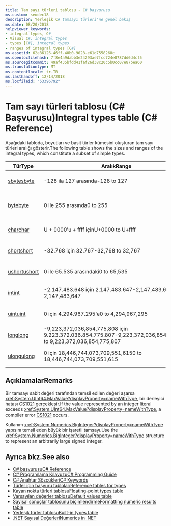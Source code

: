 ```yaml
---
title: Tam sayı türleri tablosu - C# başvurusu
ms.custom: seodec18
description: Yerleşik C# tamsayı türleri'ne genel bakış
ms.date: 08/20/2018
helpviewer_keywords:
- integral types, C#
- Visual C#, integral types
- types [C#], integral types
- ranges of integral types [C#]
ms.assetid: 62e86126-46ff-40b0-9028-e61d7558268c
ms.openlocfilehash: 7f8e4a9dabb3e24293ae7fcc724e8787dd6d4cf5
ms.sourcegitcommit: 49af435bfdd41faf26d38c20c5b0cc07e87bea60
ms.translationtype: MT
ms.contentlocale: tr-TR
ms.lasthandoff: 12/14/2018
ms.locfileid: "53396792"
---
```

# <a name="integral-types-table-c-reference"></a><span data-ttu-id="bbf3e-103">Tam sayı türleri tablosu (C# Başvurusu)</span><span class="sxs-lookup"><span data-stu-id="bbf3e-103">Integral types table (C# Reference)</span></span>

<span data-ttu-id="bbf3e-104">Aşağıdaki tabloda, boyutları ve basit türler kümesini oluşturan tam sayı türleri aralığı gösterir.</span><span class="sxs-lookup"><span data-stu-id="bbf3e-104">The following table shows the sizes and ranges of the integral types, which constitute a subset of simple types.</span></span>  
  
|<span data-ttu-id="bbf3e-105">Tür</span><span class="sxs-lookup"><span data-stu-id="bbf3e-105">Type</span></span>|<span data-ttu-id="bbf3e-106">Aralık</span><span class="sxs-lookup"><span data-stu-id="bbf3e-106">Range</span></span>|<span data-ttu-id="bbf3e-107">Boyut</span><span class="sxs-lookup"><span data-stu-id="bbf3e-107">Size</span></span>|  
|----------|-----------|----------|  
|[<span data-ttu-id="bbf3e-108">sbyte</span><span class="sxs-lookup"><span data-stu-id="bbf3e-108">sbyte</span></span>](sbyte.md)|<span data-ttu-id="bbf3e-109">-128 ila 127 arasında</span><span class="sxs-lookup"><span data-stu-id="bbf3e-109">-128 to 127</span></span>|<span data-ttu-id="bbf3e-110">İşaretli 8 bit tam sayı</span><span class="sxs-lookup"><span data-stu-id="bbf3e-110">Signed 8-bit integer</span></span>|  
|[<span data-ttu-id="bbf3e-111">byte</span><span class="sxs-lookup"><span data-stu-id="bbf3e-111">byte</span></span>](byte.md)|<span data-ttu-id="bbf3e-112">0 ile 255 arasında</span><span class="sxs-lookup"><span data-stu-id="bbf3e-112">0 to 255</span></span>|<span data-ttu-id="bbf3e-113">İmzalanmamış 8 bit tam sayı</span><span class="sxs-lookup"><span data-stu-id="bbf3e-113">Unsigned 8-bit integer</span></span>|  
|[<span data-ttu-id="bbf3e-114">char</span><span class="sxs-lookup"><span data-stu-id="bbf3e-114">char</span></span>](char.md)|<span data-ttu-id="bbf3e-115">U + 0000'u + ffff için</span><span class="sxs-lookup"><span data-stu-id="bbf3e-115">U+0000 to U+ffff</span></span>|<span data-ttu-id="bbf3e-116">Unicode 16-bit karakteri</span><span class="sxs-lookup"><span data-stu-id="bbf3e-116">Unicode 16-bit character</span></span>|  
|[<span data-ttu-id="bbf3e-117">short</span><span class="sxs-lookup"><span data-stu-id="bbf3e-117">short</span></span>](short.md)|<span data-ttu-id="bbf3e-118">-32.768 için 32.767</span><span class="sxs-lookup"><span data-stu-id="bbf3e-118">-32,768 to 32,767</span></span>|<span data-ttu-id="bbf3e-119">İşaretli 16 bit tam sayı</span><span class="sxs-lookup"><span data-stu-id="bbf3e-119">Signed 16-bit integer</span></span>|  
|[<span data-ttu-id="bbf3e-120">ushort</span><span class="sxs-lookup"><span data-stu-id="bbf3e-120">ushort</span></span>](ushort.md)|<span data-ttu-id="bbf3e-121">0 ile 65.535 arasındaki</span><span class="sxs-lookup"><span data-stu-id="bbf3e-121">0 to 65,535</span></span>|<span data-ttu-id="bbf3e-122">16 bit işaretsiz tamsayı</span><span class="sxs-lookup"><span data-stu-id="bbf3e-122">Unsigned 16-bit integer</span></span>|  
|[<span data-ttu-id="bbf3e-123">int</span><span class="sxs-lookup"><span data-stu-id="bbf3e-123">int</span></span>](int.md)|<span data-ttu-id="bbf3e-124">-2.147.483.648 için 2.147.483.647</span><span class="sxs-lookup"><span data-stu-id="bbf3e-124">-2,147,483,648 to 2,147,483,647</span></span>|<span data-ttu-id="bbf3e-125">İşaretli 32 bit tam sayı</span><span class="sxs-lookup"><span data-stu-id="bbf3e-125">Signed 32-bit integer</span></span>|  
|[<span data-ttu-id="bbf3e-126">uint</span><span class="sxs-lookup"><span data-stu-id="bbf3e-126">uint</span></span>](uint.md)|<span data-ttu-id="bbf3e-127">0 için 4.294.967.295'e</span><span class="sxs-lookup"><span data-stu-id="bbf3e-127">0 to 4,294,967,295</span></span>|<span data-ttu-id="bbf3e-128">32-bit işaretsiz tamsayı</span><span class="sxs-lookup"><span data-stu-id="bbf3e-128">Unsigned 32-bit integer</span></span>|  
|[<span data-ttu-id="bbf3e-129">long</span><span class="sxs-lookup"><span data-stu-id="bbf3e-129">long</span></span>](long.md)|<span data-ttu-id="bbf3e-130">-9,223,372,036,854,775,808 için 9.223.372.036.854.775.807</span><span class="sxs-lookup"><span data-stu-id="bbf3e-130">-9,223,372,036,854,775,808 to 9,223,372,036,854,775,807</span></span>|<span data-ttu-id="bbf3e-131">İşaretli 64 bit tam sayı</span><span class="sxs-lookup"><span data-stu-id="bbf3e-131">Signed 64-bit integer</span></span>|  
|[<span data-ttu-id="bbf3e-132">ulong</span><span class="sxs-lookup"><span data-stu-id="bbf3e-132">ulong</span></span>](ulong.md)|<span data-ttu-id="bbf3e-133">0 için 18,446,744,073,709,551,615</span><span class="sxs-lookup"><span data-stu-id="bbf3e-133">0 to 18,446,744,073,709,551,615</span></span>|<span data-ttu-id="bbf3e-134">64-bit işaretsiz tamsayı</span><span class="sxs-lookup"><span data-stu-id="bbf3e-134">Unsigned 64-bit integer</span></span>|  

## <a name="remarks"></a><span data-ttu-id="bbf3e-135">Açıklamalar</span><span class="sxs-lookup"><span data-stu-id="bbf3e-135">Remarks</span></span>
  
<span data-ttu-id="bbf3e-136">Bir tamsayı sabit değeri tarafından temsil edilen değeri aşarsa <xref:System.UInt64.MaxValue?displayProperty=nameWithType>, bir derleyici hatası [CS1021](../../misc/cs1021.md) gerçekleşir.</span><span class="sxs-lookup"><span data-stu-id="bbf3e-136">If the value represented by an integer literal exceeds <xref:System.UInt64.MaxValue?displayProperty=nameWithType>, a compiler error [CS1021](../../misc/cs1021.md) occurs.</span></span>

<span data-ttu-id="bbf3e-137">Kullanım <xref:System.Numerics.BigInteger?displayProperty=nameWithType> yapısını temsil eden büyük bir işaretli tamsayı.</span><span class="sxs-lookup"><span data-stu-id="bbf3e-137">Use the <xref:System.Numerics.BigInteger?displayProperty=nameWithType> structure to represent an arbitrarily large signed integer.</span></span>
  
## <a name="see-also"></a><span data-ttu-id="bbf3e-138">Ayrıca bkz.</span><span class="sxs-lookup"><span data-stu-id="bbf3e-138">See also</span></span>

- [<span data-ttu-id="bbf3e-139">C# başvurusu</span><span class="sxs-lookup"><span data-stu-id="bbf3e-139">C# Reference</span></span>](../index.md)
- [<span data-ttu-id="bbf3e-140">C# Programlama Kılavuzu</span><span class="sxs-lookup"><span data-stu-id="bbf3e-140">C# Programming Guide</span></span>](../../programming-guide/index.md)
- [<span data-ttu-id="bbf3e-141">C# Anahtar Sözcükleri</span><span class="sxs-lookup"><span data-stu-id="bbf3e-141">C# Keywords</span></span>](index.md)
- [<span data-ttu-id="bbf3e-142">Türler için başvuru tabloları</span><span class="sxs-lookup"><span data-stu-id="bbf3e-142">Reference tables for types</span></span>](reference-tables-for-types.md)
- [<span data-ttu-id="bbf3e-143">Kayan nokta türleri tablosu</span><span class="sxs-lookup"><span data-stu-id="bbf3e-143">Floating-point types table</span></span>](floating-point-types-table.md)
- [<span data-ttu-id="bbf3e-144">Varsayılan değerler tablosu</span><span class="sxs-lookup"><span data-stu-id="bbf3e-144">Default values table</span></span>](default-values-table.md)
- [<span data-ttu-id="bbf3e-145">Sayısal sonuçlar tablosunu biçimlendirme</span><span class="sxs-lookup"><span data-stu-id="bbf3e-145">Formatting numeric results table</span></span>](formatting-numeric-results-table.md)
- [<span data-ttu-id="bbf3e-146">Yerleşik türler tablosu</span><span class="sxs-lookup"><span data-stu-id="bbf3e-146">Built-in types table</span></span>](built-in-types-table.md)
- [<span data-ttu-id="bbf3e-147">.NET Sayısal Değerleri</span><span class="sxs-lookup"><span data-stu-id="bbf3e-147">Numerics in .NET</span></span>](../../../standard/numerics.md)

